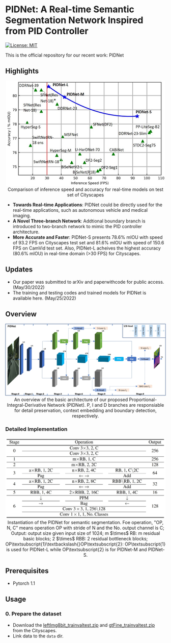 # PIDNet: A Real-time Semantic Segmentation Network Inspired from PID Controller
[![License: MIT](https://img.shields.io/badge/License-MIT-green.svg)](https://opensource.org/licenses/MIT)

This is the official repository for our recent work: PIDNet

## Highlights
<p align="center">
  <img src="figs/cityscapes_score.jpg" alt="overview-of-our-method" width="500"/></br>
  <span align="center">Comparison of inference speed and accuracy for real-time models on test set of Cityscapes</span> 
</p>

* **Towards Real-time Applications**: PIDNet could be directly used for the real-time applications, such as autonomous vehicle and medical imaging.
* **A Novel Three-branch Network**: Addtional boundary branch is introduced to two-branch network to mimic the PID controller architecture.
* **More Accurate and Faster**: PIDNet-S presents 78.6% mIOU with speed of 93.2 FPS on Cityscapes test set and 81.6% mIOU with speed of 150.6 FPS on CamVid test set. Also, PIDNet-L acheives the highest accuracy (80.6% mIOU) in real-time domain (>30 FPS) for Cityscapes.

## Updates
   - Our paper was submitted to arXiv and paperwithcode for public access. (May/30/2022)
   - The training and testing codes and trained models for PIDNet is available here. (May/25/2022)

## Overview
<p align="center">
  <img src="figs/pidnet.jpg" alt="overview-of-our-method" width="800"/></br>
  <span align="center">An overview of the basic architecture of our proposed Proportional-Integral-Derivative Network (PIDNet). P, I and D branches are responsiable for detail preservation, context embedding and boundary detection, respectively.</span> 
</p>

### Detailed Implementation

<p align="center">
  <img src="figs/pidnet_table.jpg" alt="overview-of-our-method" width="600"/></br>
  <span align="center">Instantiation of the PIDNet for semantic segmentation. Foe operation, "OP, N, C" means operation OP with stride of N and the No. output channel is C; Output: output size given input size of 1024; m $\times$ RB: m residual basic blocks; 2 $\times$ RBB: 2 residual bottleneck blocks; OP\textsubscript{1}\textbackslash{}OP\textsubscript{2}: OP\textsubscript{1} is used for PIDNet-L while OP\textsubscript{2} is for PIDNet-M and PIDNet-S.</span> 
</p>

## Prerequisites
- Pytorch 1.1

## Usage

### 0. Prepare the dataset

* Download the [leftImg8bit_trainvaltest.zip](https://www.cityscapes-dataset.com/file-handling/?packageID=3) and [gtFine_trainvaltest.zip](https://www.cityscapes-dataset.com/file-handling/?packageID=1) from the Cityscapes.
* Link data to the  `data` dir.

